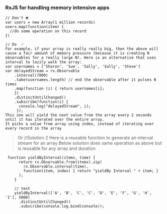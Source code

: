 ### RxJS for handling memory intensive apps ###


```
// Don't ❌
var users = new Array(1 million records)
users.map(function(item) {
  //do some operation on this record
})
```

```
// Do  ✅
For example, if your array is really really big, then the above will cause a fair amount of memory pressure (because it is creating N observables for a really large N). Here is an alternative that uses interval to lazily walk the array:
var usernames = ['Sharon', 'Sue', 'Sally', 'Sally', 'Steve']
var delayedStream = rx.Observable
    .interval(7000)
    .take(usernames.length) // end the observable after it pulses N times
    .map(function (i) { return usernames[i]; 
    })
    .distinctUntilChanged()
    .subscribe(function(i) {
      console.log("delayedStream", i);
     }); 
This one will yield the next value from the array every 2 seconds until it has iterated over the entire array.
It picks a value from array using index, instead of iterating over every record in the array
```

> Or 
> //Solution 2
> Here is a reusable function to generate an interval stream for an array 
> Below solution does same operation as above but is reusable for any array and duration
```
 function yieldByInterval(items, time) {
      return rx.Observable.from(items).zip(
        rx.Observable.interval(time),
        function(item, index) { return "yieldBy Interval " + item; }
      );
    }
    
    // test
    yieldByInterval(['A', 'B', 'C', 'C', 'D', 'E', 'F', 'G', 'H', 'I'], 5000)
      .distinctUntilChanged()
      .subscribe(console.log.bind(console));
```
